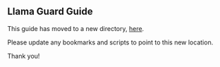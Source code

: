 ## Llama Guard Guide

This guide has moved to a new directory, [here](https://github.com/meta-llama/llama-cookbook/tree/main/getting-started/responsible_ai/llama_guard).

Please update any bookmarks and scripts to point to this new location.


Thank you!

